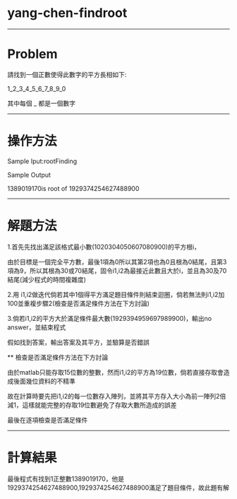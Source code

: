 #  yang-chen-findroot
-----------------------------------------------------------------------------------------------------------------------------------------------------------------------------------
# Problem

請找到一個正數使得此數字的平方長相如下:

1_2_3_4_5_6_7_8_9_0

其中每個 _ 都是一個數字

---------------------------------------------------------------------------------------------------------------------------------------------------------------------------------

# 操作方法

Sample Iput:rootFinding

Sample Output

1389019170is root of 1929374254627488900

--------------------------------------------------------------------------------------------------------------------------------------------------------------------------------
# 解題方法

1.首先先找出滿足該格式最小數(1020304050607080900)的平方根i，

由於目標是一個完全平方數，最後1項為0所以其第2項也為0且根為0結尾，且第3項為9，所以其根為30或70結尾，固令i1,i2為最接近此數且大於i，並且為30及70結尾(減少程式的時間複雜度)

2.用 i1,i2做迭代倘若其中1個得平方滿足題目條件則結束迴圈，倘若無法則i1,i2加100並重複步驟2(檢查是否滿足條件方法在下方討論)

3.倘若i1,i2的平方大於滿足條件最大數(1929394959697989900)，輸出no answer，並結束程式

假如找到答案，輸出答案及其平方，並驗算是否錯誤

** 檢查是否滿足條件方法在下方討論

由於matlab只能存取15位數的整數，然而i1,i2的平方為19位數，倘若直接存取會造成後面幾位資料的不精準 

故在計算時要先把i1,i2的每一位數存入陣列，並將其平方存入大小為前一陣列2倍減1，這樣就能完整的存取19位數避免了存取大數所造成的誤差

最後在逐項檢查是否滿足條件

--------------------------------------------------------------------------------------------------------------------------------------------------------------------------------

# 計算結果

最後程式有找到1正整數1389019170，他是1929374254627488900,1929374254627488900滿足了題目條件，故此題有解
